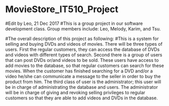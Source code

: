 # MovieStore_IT510_Project
#Edit by Leo, 21 Dec 2017
#This is a group project in our software development class. Group members include: Leo, Melody, Karim, and Tsu.

#The overall description of this project as following:
#This is a system for selling and buying DVDs and videos of movies. There will be three types of users. First the regular customers, they can access the database of DVDs and videos with different types of search. Second there is a group of users that can post DVDs or/and videos to be sold. These users have access to add movies to the database, so that regular customers can search for these movies. When the customer has finished searching for a DVD and/or a video he/she can communicate a message to the seller in order to buy the product from him. The third class of user is the administrator; this user will be in charge of administrating the database and users. The administrator will be in charge of giving and revoking selling privileges to regular customers so that they are able to add videos and DVDs in the database. 